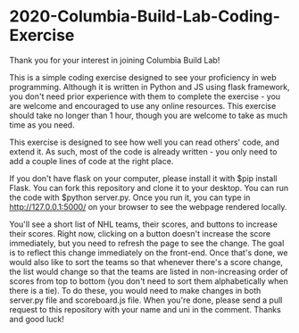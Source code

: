 # 2020-Columbia-Build-Lab-Coding-Exercise

Thank you for your interest in joining Columbia Build Lab!

This is a simple coding exercise designed to see your proficiency in web programming. 
Although it is written in Python and JS using flask framework, you don't need prior experience with them to complete the exercise - you are welcome and encouraged to use any online resources. 
This exercise should take no longer than 1 hour, though you are welcome to take as much time as you need.

This exercise is designed to see how well you can read others' code, and extend it. As such, most of the code is already written - you only need to add a couple lines of code at the right place. 

If you don't have flask on your computer, please install it with $pip install Flask. You can fork this repository and clone it to your desktop. You can run the code with $python server.py. Once you run it, you can type in http://127.0.0.1:5000/ on your browser to see the webpage rendered locally.

You'll see a short list of NHL teams, their scores, and buttons to increase their scores. Right now, clicking on a button doesn't increase the score immediately, but you need to refresh the page to see the change. The goal is to reflect this change immediately on the front-end. Once that's done, we would also like to sort the teams so that whenever there's a score change, the list would change so that the teams are listed in non-increasing order of scores from top to bottom (you don't need to sort them alphabetically when there is a tie). To do these, you would need to make changes in both server.py file and scoreboard.js file. When you're done, please send a pull request to this repository with your name and uni in the comment. Thanks and good luck!

